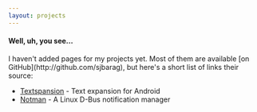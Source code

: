 ```yaml
---
layout: projects
---
```

<h4>Well, uh, you see...</h4>
I haven't added pages for my projects yet.  Most of them are available [on
GitHub](http://github.com/sjbarag), but here's a short list of links their
source:

* [Textspansion](http://github.com/1393designs/textspansion) - Text expansion for Android
* [Notman](http://github.com/sjbarag/statnot) - A Linux D-Bus notification manager


